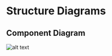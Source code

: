 # Structure Diagrams

## Component Diagram
![alt text](https://github.com/sukanyadeka/Calendar/blob/master/6_ImagesAndVideos/Component_Diagram.drawio)

